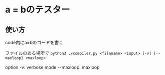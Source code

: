 # a = bのテスター
## 使い方
code内にa=bのコードを書く

ファイルのある場所で
`python3 ./compiler.py <filename> <input> [-v] [--maxloop] <maxloop>`

option
 -v: verbose mode
 --maxloop: maxloop